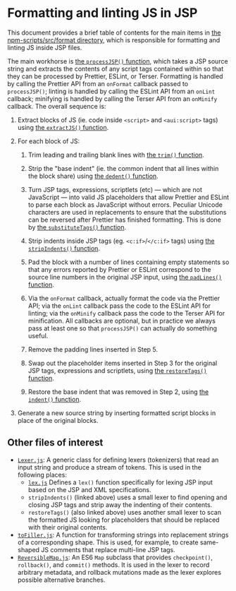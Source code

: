 # Formatting and linting JS in JSP

This document provides a brief table of contents for the main items in [the npm-scripts/src/format directory](../format), which is responsible for formatting and linting JS inside JSP files.

The main workhorse is [the `processJSP()` function](./processJSP.js), which takes a JSP source string and extracts the contents of any script tags contained within so that they can be processed by Prettier, ESLint, or Terser. Formatting is handled by calling the Prettier API from an `onFormat` callback passed to `processJSP()`; linting is handled by calling the ESLint API from an `onLint` callback; minifying is handled by calling the Terser API from an `onMinify` callback. The overall sequence is:

1. Extract blocks of JS (ie. code inside `<script>` and `<aui:script>` tags) using [the `extractJS()` function](./extractJS.js).

1. For each block of JS:

    1. Trim leading and trailing blank lines with [the `trim()` function](./trim.js).

    1. Strip the "base indent" (ie. the common indent that all lines within the block share) using [the `dedent()` function](./dedent.js).

    1. Turn JSP tags, expressions, scriptlets (etc) — which are not JavaScript — into valid JS placeholders that allow Prettier and ESLint to parse each block as JavaScript without errors. Peculiar Unicode characters are used in replacements to ensure that the substitutions can be reversed after Prettier has finished formatting. This is done by [the `substituteTags()` function](./substituteTags.js).

    1. Strip indents inside JSP tags (eg. `<c:if>`/`</c:if>` tags) using [the `stripIndents()` function](./stripIndents.js).

    1. Pad the block with a number of lines containing empty statements so that any errors reported by Prettier or ESLint correspond to the source line numbers in the original JSP input, using [the `padLines()` function](./padLines.js).

    1. Via the `onFormat` callback, actually format the code via the Prettier API; via the `onLint` callback pass the code to the ESLint API for linting; via the `onMinify` callback pass the code to the Terser API for minification. All callbacks are optional, but in practice we always pass at least one so that `processJSP()` can actually do something useful.

    1. Remove the padding lines inserted in Step 5.

    1. Swap out the placeholder items inserted in Step 3 for the original JSP tags, expressions and scriptlets, using [the `restoreTags()` function](./restoreTags.js).

    1. Restore the base indent that was removed in Step 2, using [the `indent()` function](./indent.js).

1. Generate a new source string by inserting formatted script blocks in place of the original blocks.

## Other files of interest

- [`Lexer.js`](./Lexer.js): A generic class for defining lexers (tokenizers) that read an input string and produce a stream of tokens. This is used in the following places:
    - [`lex.js`](./lex.js) Defines a `lex()` function specifically for lexing JSP input based on the JSP and XML specifications.
    - `stripIndents()` (linked above) uses a small lexer to find opening and closing JSP tags and strip away the indenting of their contents.
    - `restoreTags()` (also linked above) uses another small lexer to scan the formatted JS looking for placeholders that should be replaced with their original contents.
- [`toFiller.js`](./toFiller.js): A function for transforming strings into replacement strings of a corresponding shape. This is used, for example, to create same-shaped JS comments that replace multi-line JSP tags.
- [`ReversibleMap.js`](./ReversibleMap.js): An ES6 `Map` subclass that provides `checkpoint()`, `rollback()`, and `commit()` methods. It is used in the lexer to record arbitrary metadata, and rollback mutations made as the lexer explores possible alternative branches.